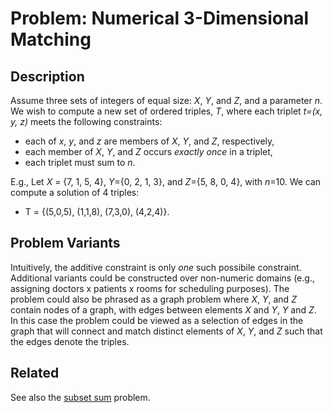 # Problem: Numerical 3-Dimensional Matching

## Description

Assume three sets of integers of equal size: *X*, *Y*, and *Z*, and a parameter *n*. We wish to compute a new set of ordered triples, *T*, where each triplet *t=(x, y, z)* meets the following constraints:
* each of *x*, *y*, and *z* are members of *X*, *Y*, and *Z*, respectively,
* each member of *X*, *Y*, and *Z* occurs *exactly once* in a triplet,
* each triplet must sum to *n*.

E.g.,
Let *X* = {7, 1, 5, 4}, *Y*={0, 2, 1, 3}, and *Z*={5, 8, 0, 4}, with *n*=10. We can compute a solution of 4 triples:
* T = {(5,0,5), (1,1,8), (7,3,0), (4,2,4)}.

## Problem Variants
Intuitively, the additive constraint is only *one* such possibile constraint. Additional variants could be constructed over non-numeric domains (e.g., assigning doctors x patients x rooms for scheduling purposes). The problem could also be phrased as a graph problem where *X*, *Y*, and *Z* contain nodes of a graph, with edges between elements *X* and *Y*, *Y* and *Z*. In this case the problem could be viewed as a selection of edges in the graph that will connect and match distinct elements of *X*, *Y*, and *Z* such that the edges denote the triples.

## Related
See also the [subset sum](https://github.com/joshuaguerin/Answer-Set-Programming-Algorithms/tree/master/Subset-Sum) problem.